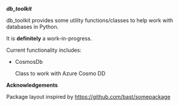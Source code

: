 ***db_toolkit***

db_toolkit provides some utility functions/classes to help work with databases in Python.

It is **definitely** a work-in-progress.

Current functionality includes:

* CosmosDb

    Class to work with Azure Cosmo DD
    
    
    

**Acknowledgements**

Package layout inspired by https://github.com/bast/somepackage
